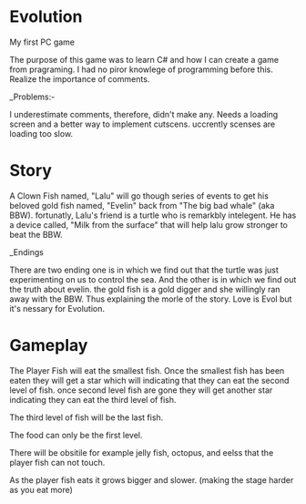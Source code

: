 # Evolution
My first PC game


The purpose of this game was to learn C# and how I can create a game from pragraming. 
I had no piror knowlege of programming before this. 
Realize the importance of comments. 


_Problems:- 


I underestimate comments, therefore, didn't make any. 
Needs a loading screen and a better way to implement cutscens. uccrently scenses are loading too slow.  

# Story
A Clown Fish named, "Lalu" will go though series of events to get his beloved gold fish named, "Evelin" back from "The big bad whale" (aka BBW). 
fortunatly, Lalu's friend is a turtle who is remarkbly intelegent. He has a device called, "Milk from the surface" that will help lalu grow stronger to beat the BBW.


_Endings

There are two ending one is in which we find out that the turtle was just experimenting on us to control the sea.
And the other is in which we find out the truth about evelin. the gold fish is a gold digger and she willingly ran away with the BBW.
Thus explaining the morle of the story. Love is Evol but it's nessary for  Evolution. 

# Gameplay
The Player Fish will eat the smallest fish. Once the smallest fish has been eaten they will get a star which will indicating that they can eat the second level of fish. once second level fish are gone they will get another star indicating they can eat the third level of fish. 


The third level of fish will be the last fish. 


The food can only be the first level. 


There will be obsitile for example jelly fish, octopus, and eelss that the player fish can not touch. 


As the player fish eats it grows bigger and slower. (making the stage harder as you eat more)




